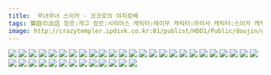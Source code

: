```yaml
---
title:  무녀무녀 스이카 - 코코로의 야지로베
tags: 葉庭の出店 장르:개그 장르:시리어스 캐릭터:레이무 캐릭터:마리사 캐릭터:스이카 캐릭터:유카리 캐릭터:코코로 캐릭터:히지리 葉庭 동방_동인지
image: http://crazytempler.ipdisk.co.kr:81/publist/HDD1/Public/doujin/ghap/5338/001.jpg
---
```

<img src="http://crazytempler.ipdisk.co.kr:81/publist/HDD1/Public/doujin/ghap/5338/001.jpg">
<img src="http://crazytempler.ipdisk.co.kr:81/publist/HDD1/Public/doujin/ghap/5338/002.jpg">
<img src="http://crazytempler.ipdisk.co.kr:81/publist/HDD1/Public/doujin/ghap/5338/003.jpg">
<img src="http://crazytempler.ipdisk.co.kr:81/publist/HDD1/Public/doujin/ghap/5338/004.jpg">
<img src="http://crazytempler.ipdisk.co.kr:81/publist/HDD1/Public/doujin/ghap/5338/005.jpg">
<img src="http://crazytempler.ipdisk.co.kr:81/publist/HDD1/Public/doujin/ghap/5338/006.jpg">
<img src="http://crazytempler.ipdisk.co.kr:81/publist/HDD1/Public/doujin/ghap/5338/007.jpg">
<img src="http://crazytempler.ipdisk.co.kr:81/publist/HDD1/Public/doujin/ghap/5338/008.jpg">
<img src="http://crazytempler.ipdisk.co.kr:81/publist/HDD1/Public/doujin/ghap/5338/009.jpg">
<img src="http://crazytempler.ipdisk.co.kr:81/publist/HDD1/Public/doujin/ghap/5338/010.jpg">
<img src="http://crazytempler.ipdisk.co.kr:81/publist/HDD1/Public/doujin/ghap/5338/011.jpg">
<img src="http://crazytempler.ipdisk.co.kr:81/publist/HDD1/Public/doujin/ghap/5338/012.jpg">
<img src="http://crazytempler.ipdisk.co.kr:81/publist/HDD1/Public/doujin/ghap/5338/013.jpg">
<img src="http://crazytempler.ipdisk.co.kr:81/publist/HDD1/Public/doujin/ghap/5338/014.jpg">
<img src="http://crazytempler.ipdisk.co.kr:81/publist/HDD1/Public/doujin/ghap/5338/015.jpg">
<img src="http://crazytempler.ipdisk.co.kr:81/publist/HDD1/Public/doujin/ghap/5338/016.jpg">
<img src="http://crazytempler.ipdisk.co.kr:81/publist/HDD1/Public/doujin/ghap/5338/017.jpg">
<img src="http://crazytempler.ipdisk.co.kr:81/publist/HDD1/Public/doujin/ghap/5338/018.jpg">
<img src="http://crazytempler.ipdisk.co.kr:81/publist/HDD1/Public/doujin/ghap/5338/019.jpg">
<img src="http://crazytempler.ipdisk.co.kr:81/publist/HDD1/Public/doujin/ghap/5338/020.jpg">
<img src="http://crazytempler.ipdisk.co.kr:81/publist/HDD1/Public/doujin/ghap/5338/021.jpg">
<img src="http://crazytempler.ipdisk.co.kr:81/publist/HDD1/Public/doujin/ghap/5338/022.jpg">
<img src="http://crazytempler.ipdisk.co.kr:81/publist/HDD1/Public/doujin/ghap/5338/023.jpg">
<img src="http://crazytempler.ipdisk.co.kr:81/publist/HDD1/Public/doujin/ghap/5338/024.jpg">
<img src="http://crazytempler.ipdisk.co.kr:81/publist/HDD1/Public/doujin/ghap/5338/025.jpg">
<img src="http://crazytempler.ipdisk.co.kr:81/publist/HDD1/Public/doujin/ghap/5338/026.jpg">
<img src="http://crazytempler.ipdisk.co.kr:81/publist/HDD1/Public/doujin/ghap/5338/027.jpg">
<img src="http://crazytempler.ipdisk.co.kr:81/publist/HDD1/Public/doujin/ghap/5338/028.jpg">
<img src="http://crazytempler.ipdisk.co.kr:81/publist/HDD1/Public/doujin/ghap/5338/029.jpg">
<img src="http://crazytempler.ipdisk.co.kr:81/publist/HDD1/Public/doujin/ghap/5338/030.jpg">
<img src="http://crazytempler.ipdisk.co.kr:81/publist/HDD1/Public/doujin/ghap/5338/031.jpg">
<img src="http://crazytempler.ipdisk.co.kr:81/publist/HDD1/Public/doujin/ghap/5338/032.jpg">
<img src="http://crazytempler.ipdisk.co.kr:81/publist/HDD1/Public/doujin/ghap/5338/033.jpg">
<img src="http://crazytempler.ipdisk.co.kr:81/publist/HDD1/Public/doujin/ghap/5338/034.jpg">
<img src="http://crazytempler.ipdisk.co.kr:81/publist/HDD1/Public/doujin/ghap/5338/035.jpg">
<img src="http://crazytempler.ipdisk.co.kr:81/publist/HDD1/Public/doujin/ghap/5338/036.jpg">
<img src="http://crazytempler.ipdisk.co.kr:81/publist/HDD1/Public/doujin/ghap/5338/037.jpg">
<img src="http://crazytempler.ipdisk.co.kr:81/publist/HDD1/Public/doujin/ghap/5338/038.jpg">
